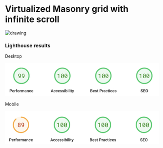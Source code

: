 # Virtualized Masonry grid with infinite scroll

<img src="./readme-assets/video.gif" alt="drawing" style="max-width: 800px"/>

### Lighthouse results

Desktop

![](/readme-assets/lighthouse-desktop.png)

Mobile

![](/readme-assets/lighthouse-mobile.png)

